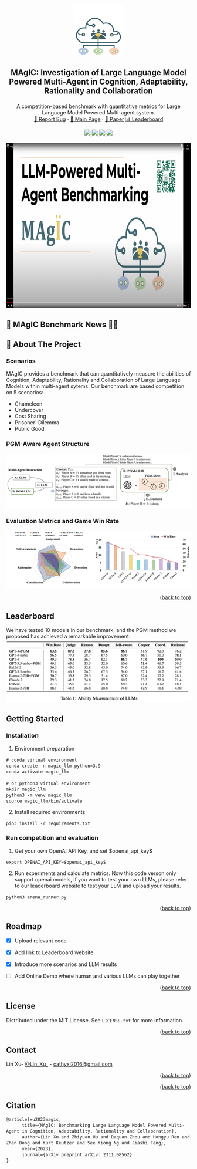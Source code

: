 <!-- Improved compatibility of back to top link: See: https://github.com/othneildrew/Best-README-Template/pull/73 -->


<!-- <a name="readme-top"></a> -->
<!-- PROJECT SHIELDS -->
<!--
*** I'm using markdown "reference style" links for readability.
*** Reference links are enclosed in brackets [ ] instead of parentheses ( ).
*** See the bottom of this document for the declaration of the reference variables
*** for contributors-url, forks-url, etc. This is an optional, concise syntax you may use.
*** https://www.markdownguide.org/basic-syntax/#reference-style-links
-->

<!-- [![LinkedIn][linkedin-shield]][linkedin-url] -->
<!-- :magic_wand: -->
<!-- $\ddot{a}$ 🪄-->

<div align="center">
<a href="https://zhiyuanhubj.github.io/MAgIC/">
    <img src="imgs/logo.png" alt="Logo" width="140" height="140">
</a>

<h2 align="center">

MAgIC: Investigation of Large Language Model Powered Multi-Agent in Cognition, Adaptability, Rationality and Collaboration</h2>
  <p align="center">
    A competition-based benchmark with quantitative metrics for Large Language Model Powered Multi-agent system.
    <br />
    <a href="https://github.com/cathyxl/MAgIC/issues">🐛 Report Bug</a>
    ·
    <a href="https://zhiyuanhubj.github.io/MAgIC/">📃 Main Page</a> ·
    <a href="https://arxiv.org/abs/2311.08562">📖 Paper</a>
    <a href="https://arxiv.org/abs/2311.08562"> 📊 Leaderboard</a>
  </p>

<a href="https://github.com/cathyxl/MAgIC/graphs/contributors">
<img src=https://img.shields.io/github/contributors/cathyxl/MAgIC.svg?style=for-the-badge height="20"/>
</a>
<a href="https://github.com/cathyxl/MAgIC/network/members">
<img src=https://img.shields.io/github/forks/cathyxl/MAgIC.svg?style=for-the-badge height="20"/>
</a>
<a href="https://github.com/cathyxl/MAgIC/issues">
<img src=https://img.shields.io/github/issues/cathyxl/MAgIC.svg?style=for-the-badge height="20"/>
</a>
<a href="https://github.com/cathyxl/MAgIC/stargazers">
<img src=https://img.shields.io/github/stars/cathyxl/MAgIC.svg?style=for-the-badge height="20"/>
</a>
<!-- <a href="https://github.com/cathyxl/MAgIC/blob/master/LICENSE.txt">
<img src=https://img.shields.io/github/forks/cathyxl/MAgIC.svg?style=for-the-badge height="20"/>
</a> -->
</div>
<br>

<div align="center" width="600" height="1200" >
<a href="https://www.youtube.com/embed/iNqq75Uf57M" title="MAgIC Demo">
<img src="imgs/demo_front.png" alt="Demo"   width="1000" height="450" />
</a>
</div>




## 📌 MAgIC Benchmark News 🎉🔥


<!-- TABLE OF CONTENTS -->

<!-- [![Product Name Screen Shot][tease]]() -->
<!-- <details>
  <Summary>Table of Contents</Summary>
  <ol>
    <li>
      <a href="#about-the-project">About The Project</a>
    </li>
    <li>
      <a href="#getting-started">Getting Started</a>
      <ul>
        <li><a href="#prerequisites">Prerequisites</a></li>
        <li><a href="#installation">Installation</a></li>
      </ul>
    </li>
    <li><a href="#usage">Usage</a></li>
    <li><a href="#roadmap">Roadmap</a></li>
    <li><a href="#license">License</a></li>
    <li><a href="#contact">Contact</a></li>
  </ol>
</details> -->

<!-- ABOUT THE PROJECT -->
## 📖 About The Project
### Scenarios
MAgIC provides a benchmark that can quantitatively measure the abilities of Cognition, Adaptability, Rationality and Collaboration of Large Language Models within multi-agent sytems. Our benchmark are based competition on 5 scenarios:
- Chameleon
- Undercover
- Cost Sharing
- Prisoner' Dilemma
- Public Good

### PGM-Aware Agent Structure
[![ghaha][pgm]]()
### Evaluation Metrics and Game Win Rate
[![Product Name Screen Shot][tease]]()



<p align="right">(<a href="#readme-top">back to top</a>)</p>


## Leaderboard
We have tested 10 models in our benchmark, and the PGM method we proposed has achieved a remarkable improvement.
[![Product Name Screen Shot][leaderboard]]()
## Getting Started

### Installation
1. Environment preparation
```
# conda virtual environment
conda create -n magic_llm python=3.9
conda activate magic_llm
 
# or python3 virtual environment
mkdir magic_llm
python3 -m venv magic_llm
source magic_llm/bin/activate
```
2. Install required environments
```
pip3 install -r requirements.txt
```
### Run competition and evaluation
1. Get your own OpenAI API Key, and set \$openai_api_key\$
```
export OPENAI_API_KEY=$openai_api_key$
```
2. Run experiments and calculate metrics. Now this code verson only support openai models, if you want to test your own LLMs, please refer to our leaderboard website to test your LLM and upload your results.
```
python3 arena_runner.py
```


<p align="right">(<a href="#readme-top">back to top</a>)</p>




<!-- ROADMAP -->
## Roadmap

- [x] Upload relevant code
- [x] Add link to Leaderboard website
- [x] Introduce more scenarios and LLM results
- [ ] Add Online Demo where human and various LLMs can play together


<p align="right">(<a href="#readme-top">back to top</a>)</p>



<!-- LICENSE -->
## License

Distributed under the MIT License. See `LICENSE.txt` for more information.

<p align="right">(<a href="#readme-top">back to top</a>)</p>



<!-- CONTACT -->
## Contact

Lin Xu- [@Lin_Xu_](https://twitter.com/twitter_handle) - cathyxl2016@gmail.com


<p align="right">(<a href="#readme-top">back to top</a>)</p>


<p align="right">(<a href="#readme-top">back to top</a>)</p>

## Citation
```
@article{xu2023magic,
      title={MAgIC: Benchmarking Large Language Model Powered Multi-Agent in Cognition, Adaptability, Rationality and Collaboration}, 
      author={Lin Xu and Zhiyuan Hu and Daquan Zhou and Hongyu Ren and Zhen Dong and Kurt Keutzer and See Kiong Ng and Jiashi Feng},
      year={2023},
      journal={arXiv preprint arXiv: 2311.08562}
}
```


<!-- MARKDOWN LINKS & IMAGES -->
<!-- https://www.markdownguide.org/basic-syntax/#reference-style-links -->
[contributors-shield]: https://img.shields.io/github/contributors/cathyxl/MAgIC.svg?style=for-the-badge
[contributors-url]: https://github.com/cathyxl/MAgIC/graphs/contributors
[forks-shield]: https://img.shields.io/github/forks/cathyxl/MAgIC.svg?style=for-the-badge
[forks-url]: https://github.com/cathyxl/MAgIC/network/members
[stars-shield]: https://img.shields.io/github/stars/cathyxl/MAGIC.svg?style=for-the-badge
[stars-url]: https://github.com/cathyxl/MAgIC/stargazers
[issues-shield]: https://img.shields.io/github/issues/cathyxl/MAgIC.svg?style=for-the-badge
[issues-url]: https://github.com/cathyxl/MAgIC/issues
[license-shield]: https://img.shields.io/github/issues/cathyxl/MAgIC.svg?style=for-the-badge
[license-url]: https://github.com/cathyxl/MAgIC/blob/master/LICENSE.txt
[linkedin-shield]: https://img.shields.io/badge/-LinkedIn-black.svg?style=for-the-badge&logo=linkedin&colorB=555
[linkedin-url]: https://linkedin.com/in/linkedin_username
[tease]: imgs/tease_horizontal.jpg
[demo]: https://youtu.be/Vi0PlphNtSA
[pgm]: imgs/pgm.jpg
[logo]: imgs/logo.png
[leaderboard]: imgs/leaderboard.png
[Next.js]: https://img.shields.io/badge/next.js-000000?style=for-the-badge&logo=nextdotjs&logoColor=white
[Next-url]: https://nextjs.org/
[React.js]: https://img.shields.io/badge/React-20232A?style=for-the-badge&logo=react&logoColor=61DAFB
[React-url]: https://reactjs.org/
[Vue.js]: https://img.shields.io/badge/Vue.js-35495E?style=for-the-badge&logo=vuedotjs&logoColor=4FC08D
[Vue-url]: https://vuejs.org/
[Angular.io]: https://img.shields.io/badge/Angular-DD0031?style=for-the-badge&logo=angular&logoColor=white
[Angular-url]: https://angular.io/
[Svelte.dev]: https://img.shields.io/badge/Svelte-4A4A55?style=for-the-badge&logo=svelte&logoColor=FF3E00
[Svelte-url]: https://svelte.dev/
[Laravel.com]: https://img.shields.io/badge/Laravel-FF2D20?style=for-the-badge&logo=laravel&logoColor=white
[Laravel-url]: https://laravel.com
[Bootstrap.com]: https://img.shields.io/badge/Bootstrap-563D7C?style=for-the-badge&logo=bootstrap&logoColor=white
[Bootstrap-url]: https://getbootstrap.com
[JQuery.com]: https://img.shields.io/badge/jQuery-0769AD?style=for-the-badge&logo=jquery&logoColor=white
[JQuery-url]: https://jquery.com 
